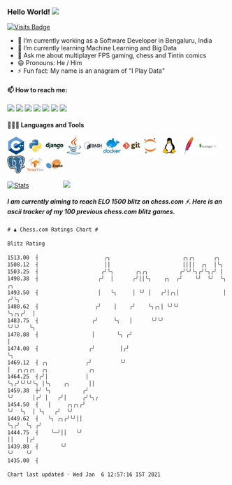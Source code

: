   ### Hello World!  <img src="https://github.com/sciencepal/sciencepal/blob/master/assets/Hi.gif" width="29px">
  [![Visits Badge](https://badges.pufler.dev/visits/sciencepal/sciencepal)](https://badges.pufler.dev/visits/sciencepal/sciencepal)
  
  - 🔭 I’m currently working as a Software Developer in Bengaluru, India
  - 🌱 I’m currently learning Machine Learning and Big Data
  - 💬 Ask me about multiplayer FPS gaming, chess and Tintin comics
  - 😄 Pronouns: He / Him
  - ⚡ Fun fact: My name is an anagram of "I Play Data"
  
  #### 📫 How to reach me:   
  [<img src="https://upload.wikimedia.org/wikipedia/commons/8/83/Steam_icon_logo.svg" width="3.5%"/>](https://steamcommunity.com/id/mongocds/)
  [<img src="https://github.com/sciencepal/sciencepal/blob/master/assets/discord-round.svg" width="3.5%"/>](https://discord.gg/MnUUbHe)
  [<img src="https://img.icons8.com/color/48/000000/twitter.png" width="3.5%"/>](https://twitter.com/sciencepal)
  [<img src="https://img.icons8.com/color/48/000000/linkedin.png" width="3.5%"/>](https://www.linkedin.com/in/adityapal1/)
  [<img src="https://img.icons8.com/fluent/48/000000/facebook-new.png" width="3.5%"/>](https://www.facebook.com/sciencepal/)
  [<img src="https://img.icons8.com/fluent/48/000000/instagram-new.png" width="3.5%"/>](https://www.instagram.com/aditya_sciencepal/)
  <a href="mailto:aditya.pal.science@gmail.com"> <img src="https://img.icons8.com/fluent/48/000000/gmail.png" width="3.5%"/> </a>
  
  #### 👨🏻‍💻 Languages and Tools <br />
  <code><img height="40" src="https://raw.githubusercontent.com/github/explore/80688e429a7d4ef2fca1e82350fe8e3517d3494d/topics/cpp/cpp.png"></code>
  <code><img height="40" src="https://raw.githubusercontent.com/github/explore/80688e429a7d4ef2fca1e82350fe8e3517d3494d/topics/python/python.png"></code>
  <code><img height="40" src="https://raw.githubusercontent.com/github/explore/80688e429a7d4ef2fca1e82350fe8e3517d3494d/topics/django/django.png"></code>
  <code><img height="40" src="https://raw.githubusercontent.com/github/explore/80688e429a7d4ef2fca1e82350fe8e3517d3494d/topics/java/java.png"></code>
  <code><img height="40" src="https://raw.githubusercontent.com/github/explore/80688e429a7d4ef2fca1e82350fe8e3517d3494d/topics/bash/bash.png"></code>
  <code><img height="40" src="https://raw.githubusercontent.com/github/explore/80688e429a7d4ef2fca1e82350fe8e3517d3494d/topics/docker/docker.png"></code>
  <code><img height="40" src="https://raw.githubusercontent.com/github/explore/80688e429a7d4ef2fca1e82350fe8e3517d3494d/topics/git/git.png"></code>
  <code><img height="40" src="https://raw.githubusercontent.com/github/explore/80688e429a7d4ef2fca1e82350fe8e3517d3494d/topics/jupyter-notebook/jupyter-notebook.png"></code>
  <code><img height="40" src="https://raw.githubusercontent.com/github/explore/80688e429a7d4ef2fca1e82350fe8e3517d3494d/topics/linux/linux.png"></code>
  <code><img height="40" src="https://raw.githubusercontent.com/github/explore/80688e429a7d4ef2fca1e82350fe8e3517d3494d/topics/maven/maven.png"></code>
  <code><img height="40" src="https://raw.githubusercontent.com/github/explore/80688e429a7d4ef2fca1e82350fe8e3517d3494d/topics/mongodb/mongodb.png"></code>
  <code><img height="40" src="https://raw.githubusercontent.com/github/explore/80688e429a7d4ef2fca1e82350fe8e3517d3494d/topics/postgresql/postgresql.png"></code>
  <code><img height="40" src="https://raw.githubusercontent.com/github/explore/80688e429a7d4ef2fca1e82350fe8e3517d3494d/topics/tensorflow/tensorflow.png"></code>
  <code><img height="40" src="https://raw.githubusercontent.com/github/explore/80688e429a7d4ef2fca1e82350fe8e3517d3494d/topics/scikit-learn/scikit-learn.png"></code>
  
  [![Stats](https://github-readme-stats.vercel.app/api?username=sciencepal&show_icons=true&theme=radical)](https://github-readme-stats.vercel.app/api?username=sciencepal&show_icons=true&theme=radical)&nbsp; &nbsp; &nbsp; &nbsp; &nbsp; &nbsp; &nbsp; &nbsp; &nbsp; &nbsp; <img src="https://github.com/sciencepal/sciencepal/blob/master/assets/saved.gif" width="195">
  
  ##### I am currently aiming to reach ELO 1500 blitz on chess.com ⚡. Here is an ascii tracker of my 100 previous chess.com blitz games.

  ```
  # ♟︎ Chess.com Ratings Chart #
  
  Blitz Rating

 1513.00  ┤                     ╭╮                       ╭╮╭╮      ╭╮
 1508.12  ┤                     ││                       ││││  ╭╮  │╰╮
 1503.25  ┤                    ╭╯╰╮       ╭╮╭╮          ╭╯╰╯╰╮╭╯╰╮╭╯ │
 1498.38  ┤                   ╭╯  │      ╭╯││╰╮    ╭╮  ╭╯    ╰╯  ╰╯  ╰╮     ╭╮
 1493.50  ┤                   │   ╰╮     │ ╰╯ │   ╭╯│╭╮│              │    ╭╯╰╮
 1488.62  ┤                  ╭╯    │    ╭╯    ╰╮╭╮│ ╰╯╰╯              ╰╮╭╮╭╯  │
 1483.75  ┤                 ╭╯     ╰╮   │      ╰╯╰╯                    ╰╯╰╯   ╰╮
 1478.88  ┤                 │       ╰╮ ╭╯                                      │
 1474.00  ┤                ╭╯        │╭╯                                       ╰╮
 1469.12  ┤ ╭╮            ╭╯         ╰╯                                         │  ╭╮╭╮╭╮  ╭╮             ╭╮
 1464.25  ┤╭╯│            │                                                     ╰╮╭╯╰╯╰╯╰╮ │╰╮    ╭╮      ││
 1459.38  ┼╯ ╰╮          ╭╯                                                      ╰╯      │╭╯ │   ╭╯│     ╭╯╰╮╭
 1454.50  ┤   │     ╭╮╭╮╭╯                                                               ╰╯  ╰╮  │ ╰╮   ╭╯  ╰╯
 1449.62  ┤   ╰╮ ╭╮╭╯╰╯││                                                                     ╰╮╭╯  ╰╮ ╭╯
 1444.75  ┤    ╰─╯││   ╰╯                                                                      ││    │╭╯
 1439.88  ┤       ╰╯                                                                           ╰╯    ╰╯
 1435.00  ┤

Chart last updated - Wed Jan  6 12:57:16 IST 2021  
  ```
  
